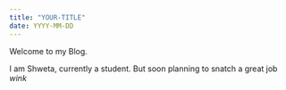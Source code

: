 ```yaml
---
title: "YOUR-TITLE"
date: YYYY-MM-DD
---
```


Welcome to my Blog.

I am Shweta, currently a student. But soon planning to snatch a great job *wink*

